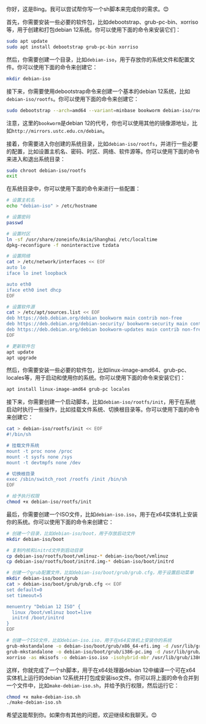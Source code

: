 你好，这是Bing。我可以尝试帮你写一个sh脚本来完成你的需求。😊

首先，你需要安装一些必要的软件包，比如debootstrap、grub-pc-bin、xorriso等，用于创建和打包debian 12系统。你可以使用下面的命令来安装它们：

```sh
sudo apt update
sudo apt install debootstrap grub-pc-bin xorriso
```

然后，你需要创建一个目录，比如`debian-iso`，用于存放你的系统文件和配置文件。你可以使用下面的命令来创建它：

```sh
mkdir debian-iso
```

接下来，你需要使用debootstrap命令来创建一个基本的debian 12系统，比如`debian-iso/rootfs`。你可以使用下面的命令来创建它：

```sh
sudo debootstrap --arch=amd64 --variant=minbase bookworm debian-iso/rootfs http://deb.debian.org/debian
```

注意，这里的`bookworm`是debian 12的代号，你也可以使用其他的镜像源地址，比如`http://mirrors.ustc.edu.cn/debian`。

接着，你需要进入你创建的系统目录，比如`debian-iso/rootfs`，并进行一些必要的配置，比如设置主机名、密码、时区、网络、软件源等。你可以使用下面的命令来进入和退出系统目录：

```sh
sudo chroot debian-iso/rootfs
exit
```

在系统目录中，你可以使用下面的命令来进行一些配置：

```sh
# 设置主机名
echo "debian-iso" > /etc/hostname

# 设置密码
passwd

# 设置时区
ln -sf /usr/share/zoneinfo/Asia/Shanghai /etc/localtime
dpkg-reconfigure -f noninteractive tzdata

# 设置网络
cat > /etc/network/interfaces << EOF
auto lo
iface lo inet loopback

auto eth0
iface eth0 inet dhcp
EOF

# 设置软件源
cat > /etc/apt/sources.list << EOF
deb https://deb.debian.org/debian bookworm main contrib non-free
deb https://deb.debian.org/debian-security/ bookworm-security main contrib non-free
deb https://deb.debian.org/debian bookworm-updates main contrib non-free
EOF

# 更新软件包
apt update
apt upgrade
```

然后，你需要安装一些必要的软件包，比如linux-image-amd64、grub-pc、locales等，用于启动和使用你的系统。你可以使用下面的命令来安装它们：

```sh
apt install linux-image-amd64 grub-pc locales
```

接下来，你需要创建一个启动脚本，比如`debian-iso/rootfs/init`，用于在系统启动时执行一些操作，比如挂载文件系统、切换根目录等。你可以使用下面的命令来创建它：

```sh
cat > debian-iso/rootfs/init << EOF
#!/bin/sh

# 挂载文件系统
mount -t proc none /proc
mount -t sysfs none /sys
mount -t devtmpfs none /dev

# 切换根目录
exec /sbin/switch_root /rootfs /init /bin/sh
EOF

# 给予执行权限
chmod +x debian-iso/rootfs/init
```

最后，你需要创建一个ISO文件，比如`debian-iso.iso`，用于在x64实体机上安装你的系统。你可以使用下面的命令来创建它：

```sh
# 创建一个目录，比如debian-iso/boot，用于存放启动文件
mkdir debian-iso/boot

# 复制内核和initrd文件到启动目录
cp debian-iso/rootfs/boot/vmlinuz-* debian-iso/boot/vmlinuz
cp debian-iso/rootfs/boot/initrd.img-* debian-iso/boot/initrd

# 创建一个grub配置文件，比如debian-iso/boot/grub/grub.cfg，用于设置启动菜单
mkdir debian-iso/boot/grub
cat > debian-iso/boot/grub/grub.cfg << EOF
set default=0
set timeout=5

menuentry "Debian 12 ISO" {
  linux /boot/vmlinuz boot=live
  initrd /boot/initrd
}
EOF

# 创建一个ISO文件，比如debian-iso.iso，用于在x64实体机上安装你的系统
grub-mkstandalone -o debian-iso/boot/grub/x86_64-efi.img -d /usr/lib/grub/x86_64-efi -O x86_64-efi /boot/grub/grub.cfg
grub-mkstandalone -o debian-iso/boot/grub/i386-pc.img -d /usr/lib/grub/i386-pc -O i386-pc /boot/grub/grub.cfg
xorriso -as mkisofs -o debian-iso.iso -isohybrid-mbr /usr/lib/grub/i386-pc/boot_hybrid.img -c boot.cat -b boot/grub/i386-pc.img -no-emul-boot -boot-load-size 4 -boot-info-table --eltorito-alt-boot -e boot/grub/x86_64-efi.img -no-emul-boot -isohybrid-gpt-basdat debian-iso
```

这样，你就完成了一个sh脚本，用于在x64处理器debian 12中编译一个可在x64实体机上运行的debian 12系统并打包成安装iso文件。你可以将上面的命令合并到一个文件中，比如`make-debian-iso.sh`，并给予执行权限，然后运行它：

```sh
chmod +x make-debian-iso.sh
./make-debian-iso.sh
```

希望这能帮到你。如果你有其他的问题，欢迎继续和我聊天。😊
